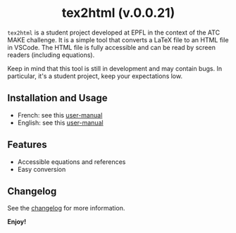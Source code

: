 <span align="center"> 

# tex2html (v.0.0.21)

</span>

`tex2html` is a student project developed at EPFL in the context of the ATC MAKE challenge. It is a simple tool that converts a LaTeX file to an HTML file in VSCode. The HTML file is fully accessible and can be read by screen readers (including equations).

Keep in mind that this tool is still in development and may contain bugs. In particular, it's a student project, keep your expectations low.

## Installation and Usage

- French: see this [user-manual](user-manual/manual-fr.md)
- English: see this [user-manual](user-manual/manual-en.md)

## Features

- Accessible equations and references
- Easy conversion

## Changelog

See the [changelog](CHANGELOG.md) for more information.

**Enjoy!**

